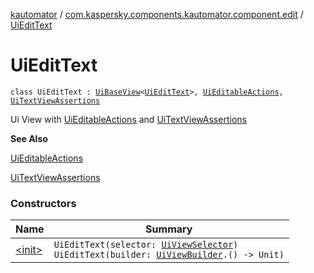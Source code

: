 [kautomator](../../index.md) / [com.kaspersky.components.kautomator.component.edit](../index.md) / [UiEditText](./index.md)

# UiEditText

`class UiEditText : `[`UiBaseView`](../../com.kaspersky.components.kautomator.component.common.views/-ui-base-view/index.md)`<`[`UiEditText`](./index.md)`>, `[`UiEditableActions`](../-ui-editable-actions/index.md)`, `[`UiTextViewAssertions`](../../com.kaspersky.components.kautomator.component.text/-ui-text-view-assertions/index.md)

Ui View with [UiEditableActions](../-ui-editable-actions/index.md) and [UiTextViewAssertions](../../com.kaspersky.components.kautomator.component.text/-ui-text-view-assertions/index.md)

**See Also**

[UiEditableActions](../-ui-editable-actions/index.md)

[UiTextViewAssertions](../../com.kaspersky.components.kautomator.component.text/-ui-text-view-assertions/index.md)

### Constructors

| Name | Summary |
|---|---|
| [&lt;init&gt;](-init-.md) | `UiEditText(selector: `[`UiViewSelector`](../../com.kaspersky.components.kautomator.component.common.builders/-ui-view-selector/index.md)`)`<br>`UiEditText(builder: `[`UiViewBuilder`](../../com.kaspersky.components.kautomator.component.common.builders/-ui-view-builder/index.md)`.() -> Unit)` |
